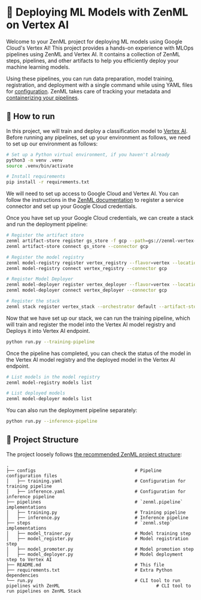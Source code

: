 # 🚀 Deploying ML Models with ZenML on Vertex AI


Welcome to your ZenML project for deploying ML models using Google Cloud's Vertex AI! This project provides a hands-on experience with MLOps pipelines using ZenML and Vertex AI. It contains a collection of ZenML steps, pipelines, and other artifacts to help you efficiently deploy your machine learning models.

Using these pipelines, you can run data preparation, model training, registration, and deployment with a single command while using YAML files for [configuration](https://docs.zenml.io/user-guides/production-guide/configure-pipeline). ZenML takes care of tracking your metadata and [containerizing your pipelines](https://docs.zenml.io/how-to/customize-docker-builds).


## 🏃 How to run

In this project, we will train and deploy a classification model to [Vertex AI](https://cloud.google.com/vertex-ai). Before running any pipelines, set up your environment as follows, we need to set up our environment as follows:

```bash
# Set up a Python virtual environment, if you haven't already
python3 -m venv .venv
source .venv/bin/activate

# Install requirements
pip install -r requirements.txt
```

We will need to set up access to Google Cloud and Vertex AI. You can follow the instructions in the [ZenML documentation](https://docs.zenml.io/how-to/auth-management/gcp-service-connector)
to register a service connector and set up your Google Cloud credentials.

Once you have set up your Google Cloud credentials, we can create a stack and run the deployment pipeline:

```bash
# Register the artifact store
zenml artifact-store register gs_store -f gcp --path=gs://zenml-vertex-test
zenml artifact-store connect gs_store --connector gcp

# Register the model registry
zenml model-registry register vertex_registry --flavor=vertex --location=europe-west1 
zenml model-registry connect vertex_registry --connector gcp

# Register Model Deployer
zenml model-deployer register vertex_deployer --flavor=vertex --location=europe-west1
zenml model-deployer connect vertex_deployer --connector gcp

# Register the stack
zenml stack register vertex_stack --orchestrator default --artifact-store gs_store --model-registry vertex_registry --model-deployer vertex_deployer
```

Now that we have set up our stack, we can run the training pipeline, which will train and register the model into the Vertex AI model registry and Deploys it into Vertex AI endpoint.

```bash
python run.py --training-pipeline
```

Once the pipeline has completed, you can check the status of the model in the Vertex AI model registry and the deployed model in the Vertex AI endpoint.

```bash
# List models in the model registry
zenml model-registry models list

# List deployed models
zenml model-deployer models list
```

You can also run the deployment pipeline separately:

```bash
python run.py --inference-pipeline
```


## 📜 Project Structure

The project loosely follows [the recommended ZenML project structure](https://docs.zenml.io/how-to/setting-up-a-project-repository/best-practices):

```
.
├── configs                                     # Pipeline configuration files
│   ├── training.yaml                           # Configuration for training pipeline
│   ├── inference.yaml                          # Configuration for inference pipeline
├── pipelines                                   # `zenml.pipeline` implementations
│   ├── training.py                             # Training pipeline
│   ├── inference.py                            # Inference pipeline
├── steps                                       # `zenml.step` implementations
│   ├── model_trainer.py                        # Model training step
│   ├── model_register.py                       # Model registration step
│   ├── model_promoter.py                       # Model promotion step
│   ├── model_deployer.py                       # Model deployment step to Vertex AI
├── README.md                                   # This file
├── requirements.txt                            # Extra Python dependencies
└── run.py                                      # CLI tool to run pipelines with ZenML                                    # CLI tool to run pipelines on ZenML Stack
```